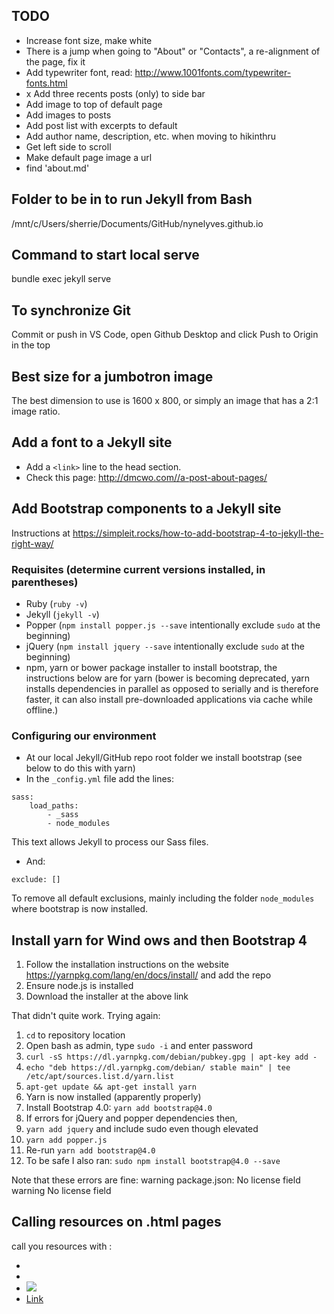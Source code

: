 
## TODO

- Increase font size, make white
- There is a jump when going to "About" or "Contacts", a re-alignment of the page, fix it
- Add typewriter font, read: http://www.1001fonts.com/typewriter-fonts.html
- x Add three recents posts (only) to side bar
- Add image to top of default page
- Add images to posts
- Add post list with excerpts to default
- Add author name, description, etc. when moving to hikinthru
- Get left side to scroll
- Make default page image a url
- find 'about.md'

## Folder to be in to run Jekyll from Bash

/mnt/c/Users/sherrie/Documents/GitHub/nynelyves.github.io

## Command to start local serve

bundle exec jekyll serve

## To synchronize Git

Commit or push in VS Code, open Github Desktop and click Push to Origin in the top

## Best size for a jumbotron image

The best dimension to use is 1600 x 800, or simply an image that has a 2:1 image ratio.

## Add a font to a Jekyll site

- Add a `<link>` line to the head section.
- Check this page: http://dmcwo.com//a-post-about-pages/

## Add Bootstrap components to a Jekyll site

Instructions at https://simpleit.rocks/how-to-add-bootstrap-4-to-jekyll-the-right-way/

### Requisites (determine current versions installed, in parentheses)

- Ruby (`ruby -v`)
- Jekyll (`jekyll -v`)
- Popper (`npm install popper.js --save` intentionally exclude `sudo` at the beginning)
- jQuery (`npm install jquery --save` intentionally exclude `sudo` at the beginning)
- npm, yarn or bower package installer to install bootstrap, the instructions below are for yarn (bower is becoming deprecated, yarn installs dependencies in parallel as opposed to serially and is therefore faster, it can also install pre-downloaded applications via cache while offline.)

### Configuring our environment

- At our local Jekyll/GitHub repo root folder we install bootstrap (see below to do this with yarn)
- In the `_config.yml` file add the lines:

```text
sass:
    load_paths:
        - _sass
        - node_modules
```

This text allows Jekyll to process our Sass files.

- And:

```text
exclude: []
```

To remove all default exclusions, mainly including the folder `node_modules` where bootstrap is now installed.

## Install yarn for Wind ows and then Bootstrap 4

1. Follow the installation instructions on the website https://yarnpkg.com/lang/en/docs/install/ and add the repo
2. Ensure node.js is installed
3. Download the installer at the above link

That didn't quite work. Trying again:

1. `cd` to repository location
2. Open bash as admin, type `sudo -i` and enter password
3. `curl -sS https://dl.yarnpkg.com/debian/pubkey.gpg | apt-key add -`
4. `echo "deb https://dl.yarnpkg.com/debian/ stable main" | tee /etc/apt/sources.list.d/yarn.list`
5. `apt-get update && apt-get install yarn`
6. Yarn is now installed (apparently properly)
7. Install Bootstrap 4.0: `yarn add bootstrap@4.0`
8. If errors for jQuery and popper dependencies then,
9. `yarn add jquery` and include sudo even though elevated
10. `yarn add popper.js`
11. Re-run `yarn add bootstrap@4.0`
12. To be safe I also ran: `sudo npm install bootstrap@4.0 --save`

Note that these errors are fine:
warning package.json: No license field
warning No license field

## Calling resources on .html pages
call you resources with :

- <link rel="stylesheet" href="{{ site.baseurl }}/css/css.css">
- <script src="{{ site.baseurl }}/js/scripts.js"></script>
- <img src="{{ site.baseurl }}/path/to/img/toto.jpg">
- <a href="{{ site.baseurl }}/linkto/">Link</a>